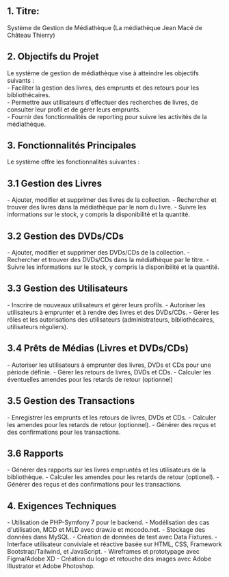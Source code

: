 ## 1. Titre: 
Système de Gestion de Médiathèque (La médiathèque Jean Macé de Château Thierry)

## 2. Objectifs du Projet
Le système de gestion de médiathèque vise à atteindre les objectifs suivants :  
\- Faciliter la gestion des livres, des emprunts et des retours pour les bibliothécaires.  
\- Permettre aux utilisateurs d'effectuer des recherches de livres, de consulter leur profil et de gérer leurs emprunts.  
\- Fournir des fonctionnalités de reporting pour suivre les activités de la médiathèque.  

## 3. Fonctionnalités Principales
Le système offre les fonctionnalités suivantes : 

## 3.1 Gestion des Livres
\- Ajouter, modifier et supprimer des livres de la collection.
\- Rechercher et trouver des livres dans la médiathèque par le nom du livre.
\- Suivre les informations sur le stock, y compris la disponibilité et la quantité.

## 3.2 Gestion des DVDs/CDs
\- Ajouter, modifier et supprimer des DVDs/CDs de la collection.
\- Rechercher et trouver des DVDs/CDs dans la médiathèque par le titre.
\- Suivre les informations sur le stock, y compris la disponibilité et la quantité.

## 3.3 Gestion des Utilisateurs
\- Inscrire de nouveaux utilisateurs et gérer leurs profils.
\- Autoriser les utilisateurs à emprunter et à rendre des livres et des DVDs/CDs.
\- Gérer les rôles et les autorisations des utilisateurs (administrateurs, bibliothécaires, utilisateurs réguliers).

## 3.4 Prêts de Médias (Livres et DVDs/CDs)
\- Autoriser les utilisateurs à emprunter des livres, DVDs et CDs pour une période définie.
\- Gérer les retours de livres, DVDs et CDs.
\- Calculer les éventuelles amendes pour les retards de retour (optionnel)

## 3.5 Gestion des Transactions
\- Enregistrer les emprunts et les retours de livres, DVDs et CDs.
\- Calculer les amendes pour les retards de retour (optionnel).
\- Générer des reçus et des confirmations pour les transactions.

## 3.6 Rapports
\- Générer des rapports sur les livres empruntés et les utilisateurs de la bibliothèque.
\- Calculer les amendes pour les retards de retour (optionel).
\- Générer des reçus et des confirmations pour les transactions.

## 4. Exigences Techniques
\- Utilisation de PHP-Symfony 7 pour le backend. 
\- Modélisation des cas d'utilisation, MCD et MLD avec draw.ie et mocodo.net. 
\- Stockage des données dans MySQL. 
\- Création de données de test avec Data Fixtures. 
\- Interface utilisateur conviviale et réactive basée sur HTML, CSS, Framework Bootstrap/Tailwind, et JavaScript.
\- Wireframes et prototypage avec Figma/Adobe XD
\- Création du logo et retouche des images avec Adobe Illustrator et Adobe Photoshop.